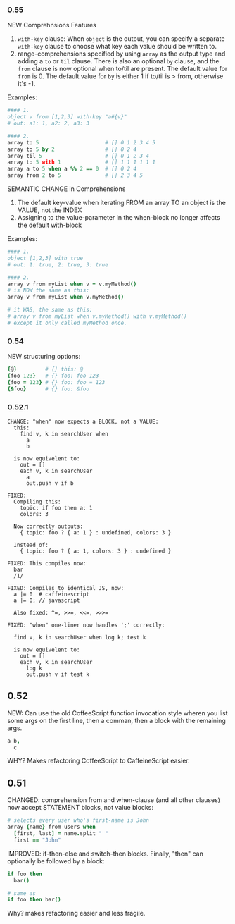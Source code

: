 ### 0.55

NEW Comprehnsions Features

1. `with-key` clause: When `object` is the output, you can specify a separate `with-key` clause to choose what key each value should be written to.
2. range-comprehensions specified by using `array` as the output type and adding a `to` or `til` clause. There is also an optional `by` clause, and the `from` clause is now optional when to/til are present. The default value for `from` is 0. The default value for `by` is either 1 if to/til is > from, otherwise it's -1.

Examples:

```coffeescript
#### 1.
object v from [1,2,3] with-key "a#{v}"
# out: a1: 1, a2: 2, a3: 3

#### 2.
array to 5                     # [] 0 1 2 3 4 5
array to 5 by 2                # [] 0 2 4
array til 5                    # [] 0 1 2 3 4
array to 5 with 1              # [] 1 1 1 1 1 1
array a to 5 when a %% 2 == 0  # [] 0 2 4
array from 2 to 5              # [] 2 3 4 5
```


SEMANTIC CHANGE in Comprehensions

1. The default key-value when iterating FROM an array TO an object is the VALUE, not the INDEX
2. Assigning to the value-parameter in the when-block no longer affects the default with-block

Examples:

```coffeescript
#### 1.
object [1,2,3] with true
# out: 1: true, 2: true, 3: true

#### 2.
array v from myList when v = v.myMethod()
# is NOW the same as this:
array v from myList when v.myMethod()

# it WAS, the same as this:
# array v from myList when v.myMethod() with v.myMethod()
# except it only called myMethod once.
```

### 0.54

NEW structuring options:

```coffeescript
{@}         # {} this: @
{foo 123}   # {} foo: foo 123
{foo = 123} # {} foo: foo = 123
{&foo}      # {} foo: &foo
```

### 0.52.1

```
CHANGE: "when" now expects a BLOCK, not a VALUE:
  this:
    find v, k in searchUser when
      a
      b

  is now equivelent to:
    out = []
    each v, k in searchUser
      a
      out.push v if b

FIXED:
  Compiling this:
    topic: if foo then a: 1
    colors: 3

  Now correctly outputs:
    { topic: foo ? { a: 1 } : undefined, colors: 3 }

  Instead of:
    { topic: foo ? { a: 1, colors: 3 } : undefined }

FIXED: This compiles now:
  bar
  /1/

FIXED: Compiles to identical JS, now:
  a |= 0  # caffeinescript
  a |= 0; // javascript

  Also fixed: ^=, >>=, <<=, >>>=

FIXED: "when" one-liner now handles ';' correctly:

  find v, k in searchUser when log k; test k

  is now equivelent to:
    out = []
    each v, k in searchUser
      log k
      out.push v if test k
```

## 0.52

NEW: Can use the old CoffeeScript function invocation style wheren you list some args on the first line, then a comman, then a block with the remaining args.

```coffeescript
a b,
  c

```

WHY? Makes refactoring CoffeeScript to CaffeineScript easier.

## 0.51

CHANGED: comprehension from and when-clause (and all other clauses) now accept STATEMENT blocks, not value blocks:

```coffeescript
# selects every user who's first-name is John
array {name} from users when
  [first, last] = name.split " "
  first == "John"
```

IMPROVED: if-then-else and switch-then blocks. Finally, "then" can optionally be followed by a block:

```coffeescript
if foo then
  bar()

# same as
if foo then bar()
```

Why? makes refactoring easier and less fragile.